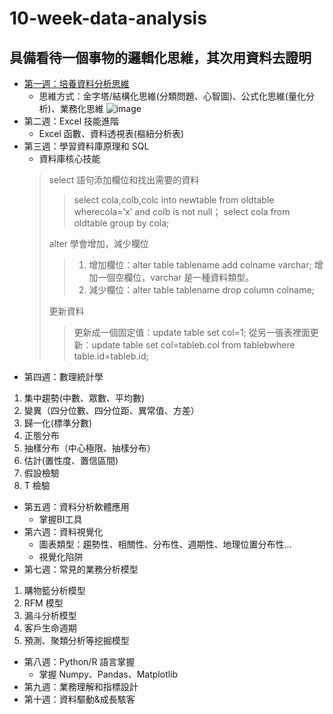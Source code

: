 # 10-week-data-analysis
## 具備看待一個事物的邏輯化思維，其次用資料去證明
*  [第一週：培養資料分析思維](https://medium.com/@h0100556910721/%E6%95%B8%E6%93%9A%E5%88%86%E6%9E%90%E7%9A%84%E4%B8%89%E7%A8%AE%E6%80%9D%E7%B6%AD%E6%9E%B6%E6%A7%8B%E8%88%87%E4%B8%83%E7%A8%AE%E6%80%9D%E7%B6%AD%E6%8A%80%E5%B7%A7-904b6581a69a)
    * 思維方式：金字塔/結構化思維(分類問題、心智圖)、公式化思維(量化分析)、業務化思維
![image](https://lh6.googleusercontent.com/poV1jHjQhwD3d9jCpFkCAIEZR6-lHEc-84IJ8sA6W7AXK7iuwhc87lsIOL8em3R31Zy4m351ITM27Ye1qptpax2Od1k6NjncCO9gPFIe9HrAY7zBLK_cbdhfpILh75DI5-wFd85w)
* 第二週：Excel 技能進階 
  * Excel 函數、資料透視表(樞紐分析表)
* 第三週：學習資料庫原理和 SQL
  * 資料庫核心技能
  >select 語句添加欄位和找出需要的資料
  >>select cola,colb,colc into newtable from oldtable wherecola=’x’ and colb is not null；
  >>select cola from oldtable group by cola;
  >>
  >alter 學會增加，減少欄位
  >>1. 增加欄位：alter table tablename add colname varchar;
  >>增加一個空欄位，varchar 是一種資料類型。
  >>2. 減少欄位：alter table tablename drop column colname;  
  >>
  >更新資料
  >>更新成一個固定值：update table set col=1;
  >>從另一張表裡面更新：update table set col=tableb.col from tablebwhere table.id=tableb.id;
* 第四週：數理統計學
1. 集中趨勢(中數、眾數、平均數)
2. 變異（四分位數、四分位距、異常值、方差）
3. 歸一化(標準分數)
4. 正態分布
5. 抽樣分布（中心極限、抽樣分布）
6. 估計(置性度、置信區間)
7. 假設檢驗
8. T 檢驗
* 第五週：資料分析軟體應用
   * 掌握BI工具
* 第六週：資料視覺化
   * 圖表類型：趨勢性、相關性、分布性、週期性、地理位置分布性… 
   * 視覺化陷阱
* 第七週：常見的業務分析模型
1. 購物籃分析模型
2. RFM 模型
3. 漏斗分析模型
4. 客戶生命週期
5. 預測、聚類分析等挖掘模型 
* 第八週：Python/R 語言掌握 
   * 掌握 Numpy、Pandas、Matplotlib
* 第九週：業務理解和指標設計 
* 第十週：資料驅動&成長駭客
   


